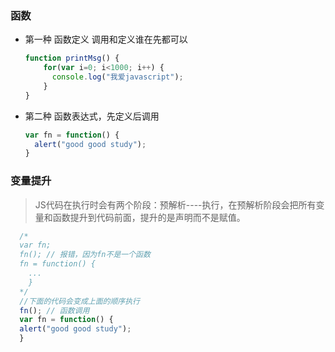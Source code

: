 ### 函数

- 第一种 函数定义 调用和定义谁在先都可以

  ```js
  function printMsg() {
      for(var i=0; i<1000; i++) {
      	console.log("我爱javascript");
      }
  }
  ```

- 第二种 函数表达式，先定义后调用

  ```js
  var fn = function() {
  	alert("good good study");
  }
  ```

  

### 变量提升

> JS代码在执行时会有两个阶段：预解析----执行，在预解析阶段会把所有变量和函数提升到代码前面，提升的是声明而不是赋值。

```js
  /*
  var fn;
  fn(); // 报错，因为fn不是一个函数
  fn = function() {
	...
	}
  */
  //下面的代码会变成上面的顺序执行
  fn(); // 函数调用 
  var fn = function() {
  alert("good good study");
  }
```

